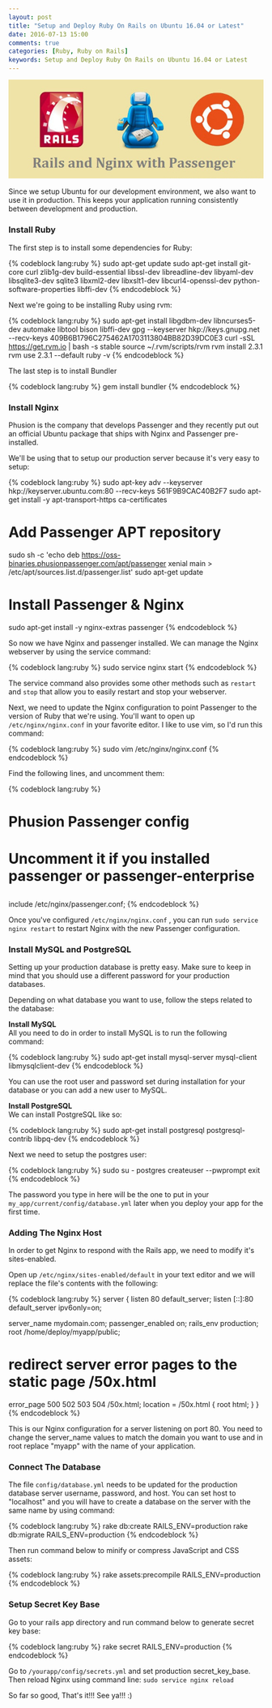 ```yaml
---
layout: post
title: "Setup and Deploy Ruby On Rails on Ubuntu 16.04 or Latest"
date: 2016-07-13 15:00
comments: true
categories: [Ruby, Ruby on Rails]
keywords: Setup and Deploy Ruby On Rails on Ubuntu 16.04 or Latest
---
```


<p>
  <img src="/images/rails_nginx_ubuntu.jpg" width="600" alt="Setup and Deploy Ruby On Rails on Ubuntu 16.04 or Latest" />
</p>


<p>
  Since we setup Ubuntu for our development environment, we also want to use it in production. This keeps your application running consistently between development and production. 
</p>

<h3>Install Ruby</h3>

<p>
  The first step is to install some dependencies for Ruby:
</p>

{% codeblock lang:ruby %}
sudo apt-get update
sudo apt-get install git-core curl zlib1g-dev build-essential libssl-dev libreadline-dev libyaml-dev libsqlite3-dev sqlite3 libxml2-dev libxslt1-dev libcurl4-openssl-dev python-software-properties libffi-dev
{% endcodeblock %}

<p>
  Next we're going to be installing Ruby using rvm:
</p>

{% codeblock lang:ruby %}
sudo apt-get install libgdbm-dev libncurses5-dev automake libtool bison libffi-dev
gpg --keyserver hkp://keys.gnupg.net --recv-keys 409B6B1796C275462A1703113804BB82D39DC0E3
curl -sSL https://get.rvm.io | bash -s stable
source ~/.rvm/scripts/rvm
rvm install 2.3.1
rvm use 2.3.1 --default
ruby -v
{% endcodeblock %}

<p>
  The last step is to install Bundler
</p>

{% codeblock lang:ruby %}
gem install bundler
{% endcodeblock %}

<h3>Install Nginx</h3>

<p>
  Phusion is the company that develops Passenger and they recently put out an official Ubuntu package that ships with Nginx and Passenger pre-installed.
</p>

<p>
  We'll be using that to setup our production server because it's very easy to setup:
</p>

{% codeblock lang:ruby %}
sudo apt-key adv --keyserver hkp://keyserver.ubuntu.com:80 --recv-keys 561F9B9CAC40B2F7
sudo apt-get install -y apt-transport-https ca-certificates

# Add Passenger APT repository
sudo sh -c 'echo deb https://oss-binaries.phusionpassenger.com/apt/passenger xenial main > /etc/apt/sources.list.d/passenger.list'
sudo apt-get update

# Install Passenger & Nginx
sudo apt-get install -y nginx-extras passenger
{% endcodeblock %}

<p>So now we have Nginx and passenger installed. We can manage the Nginx webserver by using the service command:</p>

{% codeblock lang:ruby %}
sudo service nginx start
{% endcodeblock %}

<p>
The service command also provides some other methods such as <code>restart</code> and <code>stop</code> that allow you to easily restart and stop your webserver.
</p>

<p>Next, we need to update the Nginx configuration to point Passenger to the version of Ruby that we're using. You'll want to open up <code>/etc/nginx/nginx.conf</code> in your favorite editor. I like to use vim, so I'd run this command:</p>

{% codeblock lang:ruby %}
sudo vim /etc/nginx/nginx.conf
{% endcodeblock %}

<p>Find the following lines, and uncomment them:</p>


{% codeblock lang:ruby %}
##
# Phusion Passenger config
##
# Uncomment it if you installed passenger or passenger-enterprise
##

include /etc/nginx/passenger.conf;
{% endcodeblock %}

<p>Once you've configured <code>/etc/nginx/nginx.conf</code> , you can run <code>sudo service nginx restart</code> to restart Nginx with the new Passenger configuration.</p>

<h3>Install MySQL and PostgreSQL</h3>

<p>Setting up your production database is pretty easy. Make sure to keep in mind that you should use a different password for your production databases.</p>

<p>Depending on what database you want to use, follow the steps related to the database:</p>

<p>
  <strong>Install MySQL</strong><br/>
  All you need to do in order to install MySQL is to run the following command:
</p>

{% codeblock lang:ruby %}
sudo apt-get install mysql-server mysql-client libmysqlclient-dev
{% endcodeblock %}

<p>You can use the root user and password set during installation for your database or you can add a new user to MySQL.</p>

<p>
  <strong>Install PostgreSQL</strong><br/>
  We can install PostgreSQL like so:
</p>

{% codeblock lang:ruby %}
sudo apt-get install postgresql postgresql-contrib libpq-dev
{% endcodeblock %}

<p>Next we need to setup the postgres user:</p>

{% codeblock lang:ruby %}
sudo su - postgres
createuser --pwprompt
exit
{% endcodeblock %}

<p>The password you type in here will be the one to put in your <code>my_app/current/config/database.yml</code> later when you deploy your app for the first time.</p>

<h3>Adding The Nginx Host</h3>

<p>In order to get Nginx to respond with the Rails app, we need to modify it's sites-enabled.</p>

<p>Open up <code>/etc/nginx/sites-enabled/default</code> in your text editor and we will replace the file's contents with the following:</p>

{% codeblock lang:ruby %}
server {
  listen 80 default_server;
  listen [::]:80 default_server ipv6only=on;

  server_name mydomain.com;
  passenger_enabled on;
  rails_env    production;
  root         /home/deploy/myapp/public;

  # redirect server error pages to the static page /50x.html
  error_page   500 502 503 504  /50x.html;
  location = /50x.html {
    root   html;
  }
}
{% endcodeblock %}

<p>This is our Nginx configuration for a server listening on port 80. You need to change the server_name values to match the domain you want to use and in root replace "myapp" with the name of your application.</p>

<h3>Connect The Database</h3>

<p>
  The file <code>config/database.yml</code> needs to be updated for the production database server username, password, and host. You can set host to "localhost" and you will have to create a database on the server with the same name by using command:
</p>

{% codeblock lang:ruby %}
rake db:create RAILS_ENV=production
rake db:migrate RAILS_ENV=production
{% endcodeblock %}

<p>Then run command below to minify or compress JavaScript and CSS assets:</p>

{% codeblock lang:ruby %}
rake assets:precompile RAILS_ENV=production
{% endcodeblock %}

<h3>Setup Secret Key Base</h3>

<p>Go to your rails app directory and run command below to generate secret key base:</p>

{% codeblock lang:ruby %}
rake secret RAILS_ENV=production
{% endcodeblock %}

<p>
  Go to <code>/yourapp/config/secrets.yml</code> and set production secret_key_base. Then reload Nginx using command line: <code>sudo service nginx reload</code>
</p>

<p>
  So far so good, That's it!!! See ya!!! :)
</p>
